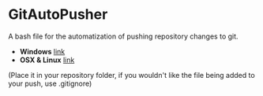 # GitAutoPusher
A bash file for the automatization of pushing repository changes to git. 

- **Windows** [link](GitAutoPusher.bat)
- **OSX & Linux** [link](GitAutoPusher)

(Place it in your repository folder, if you wouldn't like the file being added to your push, use .gitignore)
